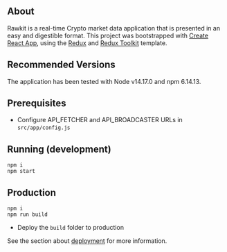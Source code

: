## About

Rawkit is a real-time Crypto market data application that is presented in an easy and digestible format.
This project was bootstrapped with [Create React App](https://github.com/facebook/create-react-app), using the [Redux](https://redux.js.org/) and [Redux Toolkit](https://redux-toolkit.js.org/) template.

## Recommended Versions

The application has been tested with Node v14.17.0 and npm 6.14.13.

## Prerequisites

* Configure API_FETCHER and API_BROADCASTER URLs in `src/app/config.js`

## Running (development)

```
npm i
npm start
```

## Production

```
npm i
npm run build
```

* Deploy the `build` folder to production

See the section about [deployment](https://facebook.github.io/create-react-app/docs/deployment) for more information.
